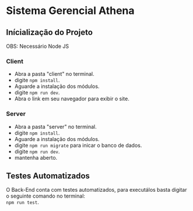 # Sistema Gerencial Athena

## Inícialização do Projeto
OBS: Necessário Node JS

### Client
- Abra a pasta "client" no terminal.
- digite <code>npm install</code>.
- Aguarde a instalação dos módulos.
- digite <code>npm run dev</code>.
- Abra o link em seu navegador para exibir o site.

### Server
- Abra a pasta "server" no terminal.
- digite <code>npm install</code>.
- Aguarde a instalação dos módulos.
- digite <code>npm run migrate</code> para inicar o banco de dados.
- digite <code>npm run dev</code>.
- mantenha aberto.

## Testes Automatizados
O Back-End conta com testes automatizados, para executálos basta digitar o seguinte comando no terminal:  
<code>npm run test</code>.
